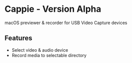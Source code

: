 # Cappie - Version Alpha
macOS previewer & recorder for USB Video Capture devices

## Features

- Select video & audio device
- Record media to selectable directory
